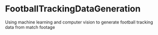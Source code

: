 # FootballTrackingDataGeneration
Using machine learning and computer vision to generate football tracking data from match footage
